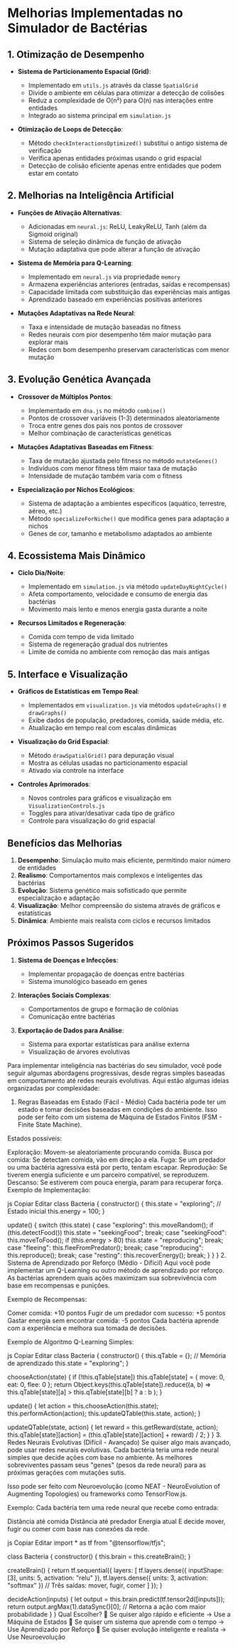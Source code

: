 # Melhorias Implementadas no Simulador de Bactérias

## 1. Otimização de Desempenho
- **Sistema de Particionamento Espacial (Grid)**:
  - Implementado em `utils.js` através da classe `SpatialGrid`
  - Divide o ambiente em células para otimizar a detecção de colisões
  - Reduz a complexidade de O(n²) para O(n) nas interações entre entidades
  - Integrado ao sistema principal em `simulation.js`

- **Otimização de Loops de Detecção**:
  - Método `checkInteractionsOptimized()` substitui o antigo sistema de verificação
  - Verifica apenas entidades próximas usando o grid espacial
  - Detecção de colisão eficiente apenas entre entidades que podem estar em contato

## 2. Melhorias na Inteligência Artificial
- **Funções de Ativação Alternativas**:
  - Adicionadas em `neural.js`: ReLU, LeakyReLU, Tanh (além da Sigmoid original)
  - Sistema de seleção dinâmica de função de ativação
  - Mutação adaptativa que pode alterar a função de ativação

- **Sistema de Memória para Q-Learning**:
  - Implementado em `neural.js` via propriedade `memory`
  - Armazena experiências anteriores (entradas, saídas e recompensas)
  - Capacidade limitada com substituição das experiências mais antigas
  - Aprendizado baseado em experiências positivas anteriores

- **Mutações Adaptativas na Rede Neural**:
  - Taxa e intensidade de mutação baseadas no fitness
  - Redes neurais com pior desempenho têm maior mutação para explorar mais
  - Redes com bom desempenho preservam características com menor mutação

## 3. Evolução Genética Avançada
- **Crossover de Múltiplos Pontos**:
  - Implementado em `dna.js` no método `combine()`
  - Pontos de crossover variáveis (1-3) determinados aleatoriamente
  - Troca entre genes dos pais nos pontos de crossover
  - Melhor combinação de características genéticas

- **Mutações Adaptativas Baseadas em Fitness**:
  - Taxa de mutação ajustada pelo fitness no método `mutateGenes()`
  - Indivíduos com menor fitness têm maior taxa de mutação
  - Intensidade de mutação também varia com o fitness

- **Especialização por Nichos Ecológicos**:
  - Sistema de adaptação a ambientes específicos (aquático, terrestre, aéreo, etc.)
  - Método `specializeForNiche()` que modifica genes para adaptação a nichos
  - Genes de cor, tamanho e metabolismo adaptados ao ambiente

## 4. Ecossistema Mais Dinâmico
- **Ciclo Dia/Noite**:
  - Implementado em `simulation.js` via método `updateDayNightCycle()`
  - Afeta comportamento, velocidade e consumo de energia das bactérias
  - Movimento mais lento e menos energia gasta durante a noite

- **Recursos Limitados e Regeneração**:
  - Comida com tempo de vida limitado
  - Sistema de regeneração gradual dos nutrientes
  - Limite de comida no ambiente com remoção das mais antigas

## 5. Interface e Visualização
- **Gráficos de Estatísticas em Tempo Real**:
  - Implementados em `visualization.js` via métodos `updateGraphs()` e `drawGraphs()`
  - Exibe dados de população, predadores, comida, saúde média, etc.
  - Atualização em tempo real com escalas dinâmicas

- **Visualização do Grid Espacial**:
  - Método `drawSpatialGrid()` para depuração visual
  - Mostra as células usadas no particionamento espacial
  - Ativado via controle na interface

- **Controles Aprimorados**:
  - Novos controles para gráficos e visualização em `VisualizationControls.js`
  - Toggles para ativar/desativar cada tipo de gráfico
  - Controle para visualização do grid espacial

## Benefícios das Melhorias

1. **Desempenho**: Simulação muito mais eficiente, permitindo maior número de entidades
2. **Realismo**: Comportamentos mais complexos e inteligentes das bactérias
3. **Evolução**: Sistema genético mais sofisticado que permite especialização e adaptação
4. **Visualização**: Melhor compreensão do sistema através de gráficos e estatísticas
5. **Dinâmica**: Ambiente mais realista com ciclos e recursos limitados

## Próximos Passos Sugeridos

1. **Sistema de Doenças e Infecções**:
   - Implementar propagação de doenças entre bactérias
   - Sistema imunológico baseado em genes

2. **Interações Sociais Complexas**:
   - Comportamentos de grupo e formação de colônias
   - Comunicação entre bactérias

3. **Exportação de Dados para Análise**:
   - Sistema para exportar estatísticas para análise externa
   - Visualização de árvores evolutivas

Para implementar inteligência nas bactérias do seu simulador, você pode seguir algumas abordagens progressivas, desde regras simples baseadas em comportamento até redes neurais evolutivas. Aqui estão algumas ideias organizadas por complexidade:

1. Regras Baseadas em Estado (Fácil - Médio)
Cada bactéria pode ter um estado e tomar decisões baseadas em condições do ambiente. Isso pode ser feito com um sistema de Máquina de Estados Finitos (FSM - Finite State Machine).

Estados possíveis:

Exploração: Movem-se aleatoriamente procurando comida.
Busca por comida: Se detectam comida, vão em direção a ela.
Fuga: Se um predador ou uma bactéria agressiva está por perto, tentam escapar.
Reprodução: Se tiverem energia suficiente e um parceiro compatível, se reproduzem.
Descanso: Se estiverem com pouca energia, param para recuperar força.
Exemplo de Implementação:

js
Copiar
Editar
class Bacteria {
  constructor() {
    this.state = "exploring"; // Estado inicial
    this.energy = 100; 
  }

  update() {
    switch (this.state) {
      case "exploring":
        this.moveRandom();
        if (this.detectFood()) this.state = "seekingFood";
        break;
      case "seekingFood":
        this.moveToFood();
        if (this.energy > 80) this.state = "reproducing";
        break;
      case "fleeing":
        this.fleeFromPredator();
        break;
      case "reproducing":
        this.reproduce();
        break;
      case "resting":
        this.recoverEnergy();
        break;
    }
  }
}
2. Sistema de Aprendizado por Reforço (Médio - Difícil)
Aqui você pode implementar um Q-Learning ou outro método de aprendizado por reforço. As bactérias aprendem quais ações maximizam sua sobrevivência com base em recompensas e punições.

Exemplo de Recompensas:

Comer comida: +10 pontos
Fugir de um predador com sucesso: +5 pontos
Gastar energia sem encontrar comida: -5 pontos
Cada bactéria aprende com a experiência e melhora sua tomada de decisões.

Exemplo de Algoritmo Q-Learning Simples:

js
Copiar
Editar
class Bacteria {
  constructor() {
    this.qTable = {}; // Memória de aprendizado
    this.state = "exploring";
  }

  chooseAction(state) {
    if (!this.qTable[state]) this.qTable[state] = { move: 0, eat: 0, flee: 0 };
    return Object.keys(this.qTable[state]).reduce((a, b) => 
      this.qTable[state][a] > this.qTable[state][b] ? a : b
    );
  }

  update() {
    let action = this.chooseAction(this.state);
    this.performAction(action);
    this.updateQTable(this.state, action);
  }

  updateQTable(state, action) {
    let reward = this.getReward(state, action);
    this.qTable[state][action] = (this.qTable[state][action] + reward) / 2;
  }
}
3. Redes Neurais Evolutivas (Difícil - Avançado)
Se quiser algo mais avançado, pode usar redes neurais evolutivas. Cada bactéria teria uma rede neural simples que decide ações com base no ambiente. As melhores sobreviventes passam seus "genes" (pesos da rede neural) para as próximas gerações com mutações sutis.

Isso pode ser feito com Neuroevolução (como NEAT - NeuroEvolution of Augmenting Topologies) ou frameworks como TensorFlow.js.

Exemplo:
Cada bactéria tem uma rede neural que recebe como entrada:

Distância até comida
Distância até predador
Energia atual
E decide mover, fugir ou comer com base nas conexões da rede.

js
Copiar
Editar
import * as tf from "@tensorflow/tfjs";

class Bacteria {
  constructor() {
    this.brain = this.createBrain();
  }

  createBrain() {
    return tf.sequential({
      layers: [
        tf.layers.dense({ inputShape: [3], units: 5, activation: "relu" }),
        tf.layers.dense({ units: 3, activation: "softmax" }) // Três saídas: mover, fugir, comer
      ]
    });
  }

  decideAction(inputs) {
    let output = this.brain.predict(tf.tensor2d([inputs]));
    return output.argMax(1).dataSync()[0]; // Retorna a ação com maior probabilidade
  }
}
Qual Escolher?
🔹 Se quiser algo rápido e eficiente → Use a Máquina de Estados
🔹 Se quiser um sistema que aprende com o tempo → Use Aprendizado por Reforço
🔹 Se quiser evolução inteligente e realista → Use Neuroevolução